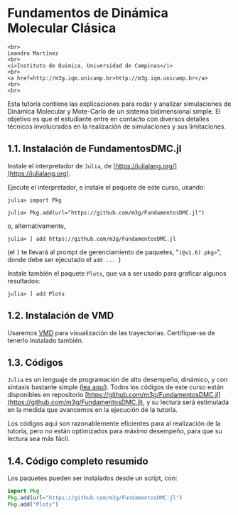 
# Fundamentos de Dinámica Molecular Clásica

```@raw html
<br>
Leandro Martínez
<br>
<i>Instituto de Quimica, Universidad de Campinas</i>
<br>
<a href=http://m3g.iqm.unicamp.br>http://m3g.iqm.unicamp.br</a>
<br>
<br>
```

Esta tutoría contiene las explicaciones para rodar y analizar
simulaciones de Dinámica Molecular y Mote-Carlo de un sistema
bidimensional simple. El objetivo es que el estudiante entre en
contacto con diversos detalles técnicos involucrados en la realización
de simulaciones y sus limitaciones. 

## 1.1. Instalación de FundamentosDMC.jl

Instale el interpretador de `Julia`, de [https://julialang.org/](https://julialang.org).

Ejecute el interpretador, e instale el paquete de este curso, usando: 

```julia-repl
julia> import Pkg

julia> Pkg.add(url="https://github.com/m3g/FundamentosDMC.jl")
```
o, alternativamente,
```julia-repl
julia> ] add https://github.com/m3g/FundamentosDMC.jl
```
(el `]` te llevará al prompt de gerenciamiento de paquetes, "`(@v1.6) pkg>`", donde debe ser ejecutado el `add ... `)

Instale también el paquete `Plots`, que va a ser usado para graficar algunos resultados:
```julia-repl
julia> ] add Plots
```

## 1.2. Instalación de VMD

Usaremos [VMD](https://www.ks.uiuc.edu/Research/vmd/) para visualización de las trayectorias. Certifique-se de tenerlo instalado también.

## 1.3. Códigos

`Julia` es un lenguaje de programación de alto desempeño, dinámico, y con sintaxis bastante simple ([lea aquí](https://www.nature.com/articles/d41586-019-02310-3)). Todos los códigos de este curso están disponibles en repositorio 
[https://github.com/m3g/FundamentosDMC.jl](https://github.com/m3g/FundamentosDMC.jl), y su lectura será estimulada en la medida que avancemos en la ejecución de la tutoría. 

Los códigos aquí son razonablemente eficientes para al realización de la tutoría, pero no están optimizados para máximo desempeño, para que su lectura sea más fácil. 

## 1.4. Código completo resumido

Los paquetes pueden ser instalados desde un script, con:

```julia
import Pkg
Pkg.add(url="https://github.com/m3g/FundamentosDMC.jl")
Pkg.add("Plots")
```



